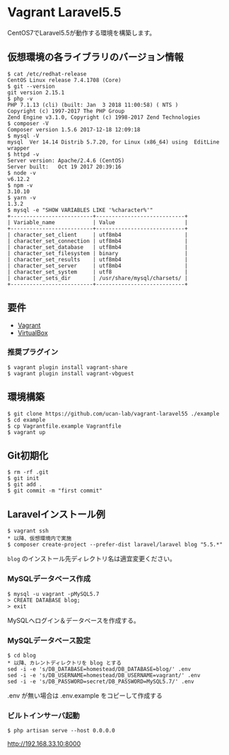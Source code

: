 # Vagrant Laravel5.5

CentOS7でLaravel5.5が動作する環境を構築します。

## 仮想環境の各ライブラリのバージョン情報

```
$ cat /etc/redhat-release
CentOS Linux release 7.4.1708 (Core)
$ git --version
git version 2.15.1
$ php -v
PHP 7.1.13 (cli) (built: Jan  3 2018 11:00:58) ( NTS )
Copyright (c) 1997-2017 The PHP Group
Zend Engine v3.1.0, Copyright (c) 1998-2017 Zend Technologies
$ composer -V
Composer version 1.5.6 2017-12-18 12:09:18
$ mysql -V
mysql  Ver 14.14 Distrib 5.7.20, for Linux (x86_64) using  EditLine wrapper
$ httpd -v
Server version: Apache/2.4.6 (CentOS)
Server built:   Oct 19 2017 20:39:16
$ node -v
v6.12.2
$ npm -v
3.10.10
$ yarn -v
1.3.2
$ mysql -e "SHOW VARIABLES LIKE '%character%'"
+--------------------------+----------------------------+
| Variable_name            | Value                      |
+--------------------------+----------------------------+
| character_set_client     | utf8mb4                    |
| character_set_connection | utf8mb4                    |
| character_set_database   | utf8mb4                    |
| character_set_filesystem | binary                     |
| character_set_results    | utf8mb4                    |
| character_set_server     | utf8mb4                    |
| character_set_system     | utf8                       |
| character_sets_dir       | /usr/share/mysql/charsets/ |
+--------------------------+----------------------------+
```

## 要件

- [Vagrant](https://www.vagrantup.com)
- [VirtualBox](https://www.virtualbox.org)

### 推奨プラグイン

```
$ vagrant plugin install vagrant-share
$ vagrant plugin install vagrant-vbguest
```

## 環境構築

```
$ git clone https://github.com/ucan-lab/vagrant-laravel55 ./example
$ cd example
$ cp Vagrantfile.example Vagrantfile
$ vagrant up
```

## Git初期化

```
$ rm -rf .git
$ git init
$ git add .
$ git commit -m "first commit"
```

## Laravelインストール例

```
$ vagrant ssh
* 以降、仮想環境内で実施
$ composer create-project --prefer-dist laravel/laravel blog "5.5.*"
```

`blog` のインストール先ディレクトリ名は適宜変更ください。

### MySQLデータベース作成

```
$ mysql -u vagrant -pMySQL5.7
> CREATE DATABASE blog;
> exit
```

MySQLへログイン＆データベースを作成する。

### MySQLデータベース設定

```
$ cd blog
* 以降、カレントディレクトリを blog とする
sed -i -e 's/DB_DATABASE=homestead/DB_DATABASE=blog/' .env
sed -i -e 's/DB_USERNAME=homestead/DB_USERNAME=vagrant/' .env
sed -i -e 's/DB_PASSWORD=secret/DB_PASSWORD=MySQL5.7/' .env
```

.env が無い場合は .env.example をコピーして作成する

### ビルトインサーバ起動

```
$ php artisan serve --host 0.0.0.0
```

http://192.168.33.10:8000
